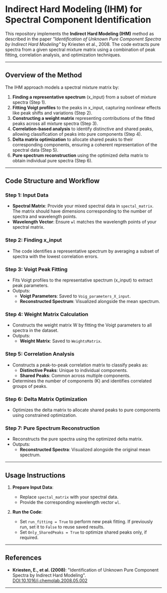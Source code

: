 # Indirect Hard Modeling (IHM) for Spectral Component Identification

This repository implements the **Indirect Hard Modeling (IHM)** method as described in the paper *"Identification of Unknown Pure Component Spectra by Indirect Hard Modeling"* by Kriesten et al., 2008. The code extracts pure spectra from a given spectral mixture matrix using a combination of peak fitting, correlation analysis, and optimization techniques.

---

## Overview of the Method

The IHM approach models a spectral mixture matrix by:
1. **Finding a representative spectrum** (x_input) from a subset of mixture spectra (Step 1).
2. **Fitting Voigt profiles** to the peaks in x_input, capturing nonlinear effects like peak shifts and variations (Step 2).
3. **Constructing a weight matrix** representing contributions of the fitted peaks across all mixture spectra (Step 3).
4. **Correlation-based analysis** to identify distinctive and shared peaks, allowing classification of peaks into pure components (Step 4).
5. **Delta matrix optimization** to allocate shared peaks to their corresponding components, ensuring a coherent representation of the spectral data (Step 5).
6. **Pure spectrum reconstruction** using the optimized delta matrix to obtain individual pure spectra (Step 6).

---

## Code Structure and Workflow

### Step 1: Input Data
- **Spectral Matrix**: Provide your mixed spectral data in `spectal_matrix`. The matrix should have dimensions corresponding to the number of spectra and wavelength points.
- **Wavelength Vector**: Ensure `wl` matches the wavelength points of your spectral matrix.

### Step 2: Finding x_input
- The code identifies a representative spectrum by averaging a subset of spectra with the lowest correlation errors.

### Step 3: Voigt Peak Fitting
- Fits Voigt profiles to the representative spectrum (x_input) to extract peak parameters.
- Outputs:
  - **Voigt Parameters**: Saved to `Voig_parameters_X_input`.
  - **Reconstructed Spectrum**: Visualized alongside the mean spectrum.

### Step 4: Weight Matrix Calculation
- Constructs the weight matrix W by fitting the Voigt parameters to all spectra in the dataset.
- Outputs:
  - **Weight Matrix**: Saved to `WeightsMatrix`.

### Step 5: Correlation Analysis
- Constructs a peak-to-peak correlation matrix to classify peaks as:
  - **Distinctive Peaks**: Unique to individual components.
  - **Shared Peaks**: Common across multiple components.
- Determines the number of components (K) and identifies correlated groups of peaks.

### Step 6: Delta Matrix Optimization
- Optimizes the delta matrix to allocate shared peaks to pure components using constrained optimization.

### Step 7: Pure Spectrum Reconstruction
- Reconstructs the pure spectra using the optimized delta matrix.
- Outputs:
  - **Reconstructed Spectra**: Visualized alongside the original mean spectrum.

---

## Usage Instructions

1. **Prepare Input Data**:
   - Replace `spectal_matrix` with your spectral data.
   - Provide the corresponding wavelength vector `wl`.

2. **Run the Code**:
   - Set `run_fitting = True` to perform new peak fitting. If previously run, set it to `False` to reuse saved results.
   - Set `Only_SharedPeaks = True` to optimize shared peaks only, if required.
---

## References

- **Kriesten, E., et al. (2008)**: "Identification of Unknown Pure Component Spectra by Indirect Hard Modeling".  
  [DOI:10.1016/j.chemolab.2008.05.002](https://doi.org/10.1016/j.chemolab.2008.05.002)

---